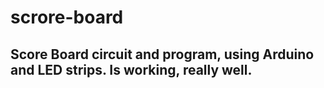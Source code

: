 # scrore-board
## Score Board circuit and program, using Arduino and LED strips. Is working, really well. 
